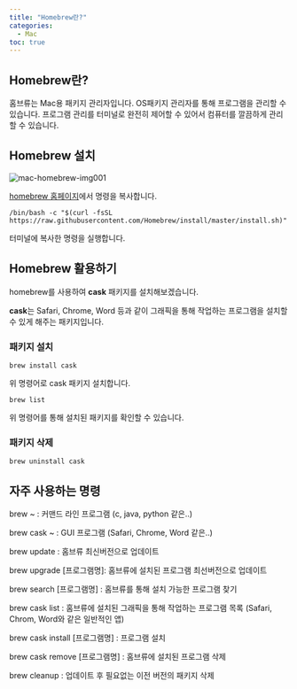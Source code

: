 ```yaml
---
title: "Homebrew란?"
categories: 
  - Mac
toc: true
---
```


## Homebrew란?

홈브류는 Mac용 패키지 관리자입니다. OS패키지 관리자를 통해 프로그램을 관리할 수 있습니다.
프로그램 관리를 터미널로 완전히 제어할 수 있어서 컴퓨터를 깔끔하게 관리할 수 있습니다.

## Homebrew 설치
![mac-homebrew-img001]({{site.url}}/assets/images/mac-homebrew-img001.png)

[homebrew 홈페이지](https://brew.sh/index_ko)에서 명령을 복사합니다.
```
/bin/bash -c "$(curl -fsSL https://raw.githubusercontent.com/Homebrew/install/master/install.sh)"
```
터미널에 복사한 명령을 실행합니다.

## Homebrew 활용하기

homebrew를 사용하여 **cask** 패키지를 설치해보겠습니다.

**cask**는 Safari, Chrome, Word 등과 같이 그래픽을 통해 작업하는 
프로그램을 설치할 수 있게 해주는 패키지입니다.

### 패키지 설치

```
brew install cask
```
위 명령어로 cask 패키지 설치합니다.

```
brew list
```
위 명령어를 통해 설치된 패키지를 확인할 수 있습니다.

### 패키지 삭제

```
brew uninstall cask
```

## 자주 사용하는 명령 ##
brew ~ : 커맨드 라인 프로그램 (c, java, python 같은..)

brew cask ~ : GUI 프로그램 (Safari, Chrome, Word 같은..)

brew update : 홈브류 최신버전으로 업데이트

brew upgrade [프로그램명]: 홈브류에 설치된 프로그램 최선버전으로 업데이트

brew search [프로그램명] : 홈브류를 통해 설치 가능한 프로그램 찾기

brew cask list : 홈브류에 설치된 그래픽을 통해 작업하는 프로그램 목록 (Safari, Chrom, Word와 같은 일반적인 앱)

brew cask install [프로그램명] : 프로그램 설치

brew cask remove [프로그램명] : 홈브류에 설치된 프로그램 삭제

brew cleanup : 업데이트 후 필요없는 이전 버전의 패키지 삭제


